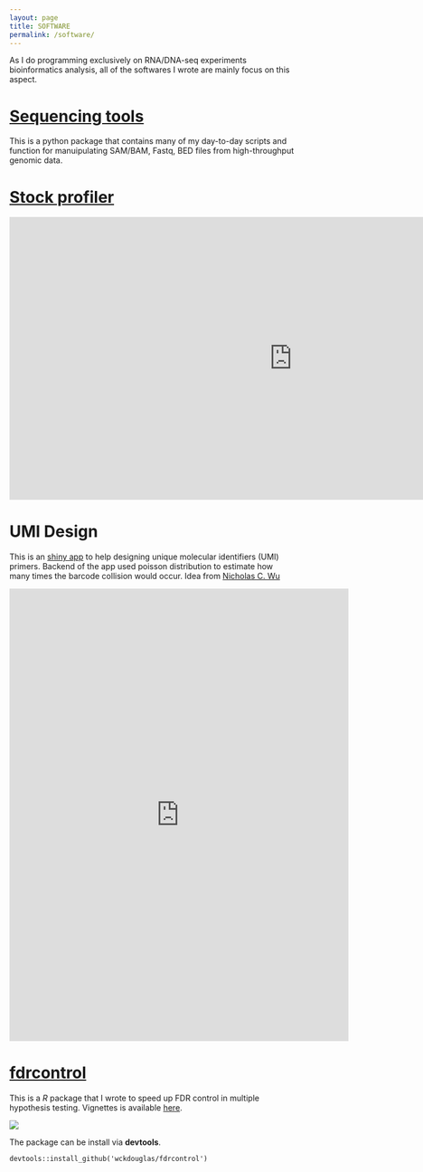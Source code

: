 ```yaml
---
layout: page
title: SOFTWARE
permalink: /software/
---
```


As I do programming exclusively on RNA/DNA-seq experiments bioinformatics analysis, all of the softwares I wrote are mainly focus on this aspect.

# [Sequencing tools](file:///Users/wckdouglas/codes/sequencing_tools/docs/build/html/index.html#fastq-tools) #

This is a python package that contains many of my day-to-day scripts and function for manuipulating SAM/BAM, Fastq, BED files from high-throughput genomic data.

# [Stock profiler](https://github.com/wckdouglas/wu-stock) #

<iframe src="https://wu-stock.herokuapp.com/" style="border:none ; width: 1000px; height: 500px"></iframe>

# UMI Design #

This is an [shiny app](https://wckdouglas.shinyapps.io/UMI_design/) to help designing unique molecular identifiers (UMI) primers. Backend of the app used poisson distribution to estimate how many times the barcode collision would occur. Idea from [Nicholas C. Wu](https://wchnicholas.github.io/)

<iframe src="https://wckdouglas.shinyapps.io/UMI_design/" style="border: none; width: 600px; height: 800px"></iframe>



# [fdrcontrol](https://github.com/wckdouglas/fdrcontrol.git) #

This is a *R* package that I wrote to speed up FDR control in multiple hypothesis testing. Vignettes is available [here](http://rawgit.com/wckdouglas/fdrcontrol/master/vignettes/fdrcontrol.html).

<img src='{{ site.url }}/assets/article_images/softwares/fdrcontrol.png'>

The package can be install via **devtools**.

	devtools::install_github('wckdouglas/fdrcontrol')
